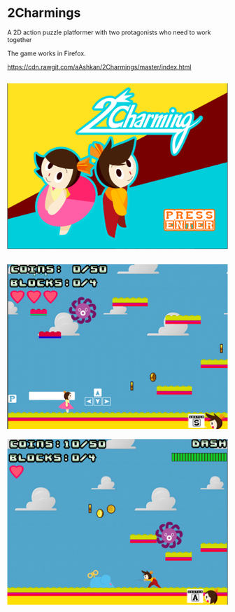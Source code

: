 # 2Charmings
A 2D action puzzle platformer with two protagonists who need to work together

The game works in Firefox.

https://cdn.rawgit.com/aAshkan/2Charmings/master/index.html

![img1](Screenshot/1_1.PNG "Title Menu")
-------------------------------------------------
![img2](Screenshot/2.PNG "Girl")
-------------------------------------------------
![img3](Screenshot/3.PNG "Boy")
